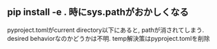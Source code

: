 ##  pip install -e . 時にsys.pathがおかしくなる
pyproject.tomlがcurrent directory以下にあると, pathが消されてしまう. desired behaviorなのかどうかは不明. temp解決策はpyproject.tomlを削除
